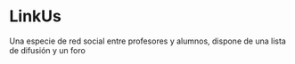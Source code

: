 # LinkUs
Una especie de red social entre profesores y alumnos, dispone de una lista de difusión y un foro
